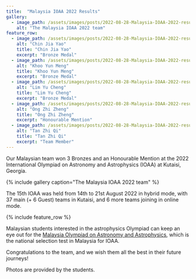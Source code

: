 ```yaml
---
title:  "Malaysia IOAA 2022 Results"
gallery:
  - image_path: /assets/images/posts/2022-08-28-Malaysia-IOAA-2022-results/IOAA-2022-team.jpg
    alt: "The Malaysia IOAA 2022 team"
feature_row:
  - image_path: /assets/images/posts/2022-08-28-Malaysia-IOAA-2022-results/Chin Jia Yao.jpg
    alt: "Chin Jia Yao"
    title: "Chin Jia Yao"
    excerpt: "Bronze Medal"
  - image_path: /assets/images/posts/2022-08-28-Malaysia-IOAA-2022-results/Khoo Yun Meng.jpg
    alt: "Khoo Yun Meng"
    title: "Khoo Yun Meng"
    excerpt: "Bronze Medal"
  - image_path: /assets/images/posts/2022-08-28-Malaysia-IOAA-2022-results/Lim Yu Cheng.jpg
    alt: "Lim Yu Cheng"
    title: "Lim Yu Cheng"
    excerpt: "Bronze Medal"
  - image_path: /assets/images/posts/2022-08-28-Malaysia-IOAA-2022-results/Ong Zhi Zheng.jpg
    alt: "Ong Zhi Zheng"
    title: "Ong Zhi Zheng"
    excerpt: "Honourable Mention"
  - image_path: /assets/images/posts/2022-08-28-Malaysia-IOAA-2022-results/Tan Zhi Qi.jpg
    alt: "Tan Zhi Qi"
    title: "Tan Zhi Qi"
    excerpt: "Team Member"
---
```


Our Malaysian team won 3 Bronzes and an Honourable Mention at the 2022 International Olympiad on Astronomy and Astrophysics (IOAA) at Kutaisi, Georgia.

{% include gallery caption="The Malaysia IOAA 2022 team" %}

The 15th IOAA was held from 14th to 21st August 2022 in hybrid mode, with 37 main (+ 6 Guest) teams in Kutaisi, and 6 more teams joining in online mode.

{% include feature_row %}

Malaysian students interested in the astrophysics Olympiad can keep an eye out for the [Malaysia Olympiad on Astronomy and Astrophysics](/ioaa/), which is the national selection test in Malaysia for IOAA.

Congratulations to the team, and we wish them all the best in their future journeys!

Photos are provided by the students.
